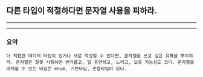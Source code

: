 
## 다른 타입이 적절하다면 문자열 사용을 피하라.

---


---
### 요약
`
더 적합한 데이터 타입이 있거나 새로 작성할 수 있다면, 문자열을 쓰고 싶은 유횩을 뿌리쳐라.
문자열은 잘못 사용하면 번거롭고, 덜 유연하고, 느리고, 오류 가능성도 크다. 문자열을
대체할 수 있는 타입은 enum, 기본타입, 혼합타입이 있다. 
`